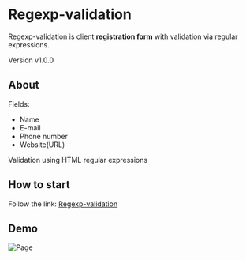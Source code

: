 # Regexp-validation
Regexp-validation is client **registration form** with validation via regular expressions.

Version v1.0.0

## About

Fields:
- Name
- E-mail
- Phone number
- Website(URL)

Validation using HTML regular expressions

## How to start

Follow the link: [Regexp-validation](https://juzlov.github.io/Regexp-validation/)

## Demo

![Page](https://github.com/juzlov/Learn-to-learn/blob/master/images/Regexp-Demo.PNG)
